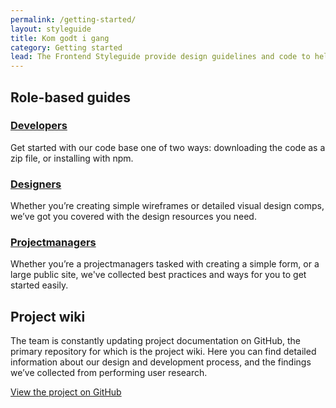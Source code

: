 ```yaml
---
permalink: /getting-started/
layout: styleguide
title: Kom godt i gang
category: Getting started
lead: The Frontend Styleguide provide design guidelines and code to help you quickly create trustworthy, accessible, and consistent digital government services.
---
```


## Role-based guides

<div class="grid-full">
  <div class="width-one-third">
    <h3>
      <a href="{{ site.baseurl }}/getting-started/developers/">Developers</a>
    </h3>
    <p>Get started with our code base one of two ways: downloading the code as a zip file, or installing with npm.</p>
  </div>
  <div class="width-one-third">
    <h3>
      <a href="{{ site.baseurl }}/getting-started/designers/">Designers</a>
    </h3>
    <p>Whether you’re creating simple wireframes or detailed visual design comps, we’ve got you covered with the design resources you need.</p>
  </div>
  <div class="width-one-third">
    <h3>
      <a href="{{ site.baseurl }}/getting-started/projectmanagers/">Projectmanagers</a>
    </h3>
    <p>Whether you’re a projectmanagers tasked with creating a simple form, or a large public site, we've collected best practices and ways for you to get started easily.</p>
  </div>
</div>


## Project wiki

The team is constantly updating project documentation on GitHub, the primary
repository for which is the project wiki. Here you can find detailed
information about our design and development process, and the findings we’ve
collected from performing user research.

<a href="https://github.com/FSGpilot/frontend-styleguide-poc" class="button">View the project on GitHub</a>
